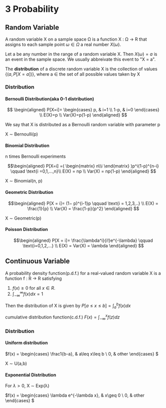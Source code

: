 # 3 Probability
## Random Variable

A random variable X on a sample space Ω is a function X : Ω → R
that assigns to each sample point $ω \in Ω$ a real number $X(ω)$.

Let a be any number in the range of a random variable X. Then $X(ω) = a$ is an event in the sample space. We usually abbreivate this event to "X = a".

The **distribution** of a discrete random variable X is the collection of values
$\{(a,P[X = a])\}$, where a $\in$ the set of all possible values taken by X

### Distribution

#### Bernoulli Distribution(aka 0-1 distribution)

$$
\begin{aligned}
P[X=i]=
\begin{cases}
        p, & i=1 \\
        1-p, & i=0 
\end{cases} \\
    E(X)=p \\	
    Var(X)=p(1-p)
\end{aligned}
$$

We say that X is distributed as a Bernoulli random variable with parameter p

X ∼ Bernoulli(p)

#### Binomial Distribution

n times Bernoulli experiments

$$\begin{aligned}
P[X=i] =(
\begin{matrix}
n\\i
\end{matrix}
)p^i(1-p)^{n-i}
\qquad \text{i =0,1,...,n}\\
E(X) = np \\
Var(X) = np(1-p)
\end{aligned}
$$

X ∼ Binomial(n, p)

#### Geometric Distribution

$$\begin{aligned}
P[X = i]= (1− p)^{i-1}p
\qquad \text{i = 1,2,3,..} \\
E(X) = \frac{1}{p} \\
Var(X) = \frac{1-p}{p^2}
\end{aligned}
$$

X ∼ Geometric(p)

#### Poisson Distribution

$$\begin{aligned}
P[X = i]= \frac{\lambda^i}{i!}e^{-\lambda}
\qquad \text{i=0,1,2,...} \\
E(X) = Var(X) = \lambda
\end{aligned}
$$

## Continuous Variable

A probability density function(p.d.f.) for a real-valued random variable X is a function f : R → R satisfying

1. $f(x) \geq 0$ for all $x \in R$.
2. $\int_{-\infty}^{\infty}f(x)dx = 1$

Then the distribution of X is given by $P[a\leq x\leq b] = \int_a^b f(x)dx$

cumulative distribution function(c.d.f.) $F(x) = \int_{-\infty}^xf(z)dz$

### Distribution
#### Uniform distribution

$f(x) = \begin{cases}
\frac1{b-a}, & a\leq x\leq b \\
0, & other
\end{cases}
$

X ∼ U(a,b)

#### Exponential Distribution

For $\lambda > 0$, X ∼ Exp(λ)

$f(x) = \begin{cases}
\lambda e^{-\lambda x}, & x\geq 0 \\
0, & other
\end{cases}
$